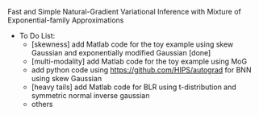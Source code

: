 Fast and Simple Natural-Gradient Variational Inference with Mixture of Exponential-family Approximations

* To Do List:
  * [skewness] add Matlab code for the toy example using skew Gaussian and exponentially modified Gaussian [done] 
  * [multi-modality] add Matlab code for the toy example using MoG
  * add python code using https://github.com/HIPS/autograd for BNN using skew Gaussian
  * [heavy tails] add Matlab code for BLR using t-distribution and  symmetric normal inverse gaussian
  * others
